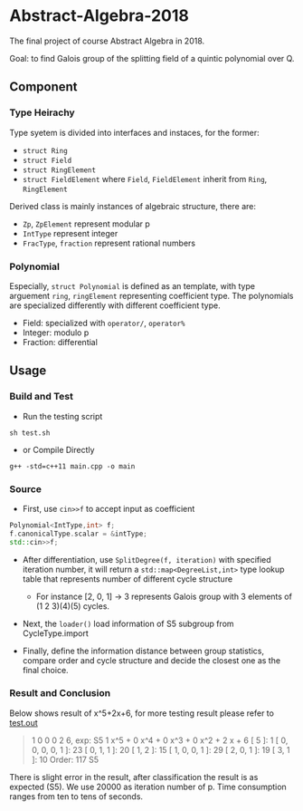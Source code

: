 # Abstract-Algebra-2018
The final project of course Abstract Algebra in 2018.

Goal: to find Galois group of the splitting field of a quintic polynomial over Q.

## Component

### Type Heirachy
Type syetem is divided into interfaces and instaces, for the former:
- `struct Ring`
- `struct Field`
- `struct RingElement`
- `struct FieldElement`
where `Field`, `FieldElement` inherit from `Ring`, `RingElement`

Derived class is mainly instances of algebraic structure, there are:
- `Zp`, `ZpElement` represent modular p
- `IntType` represent integer
- `FracType`, `fraction` represent rational numbers
### Polynomial
Especially, `struct Polynomial` is defined as an template, with type arguement `ring`, `ringElement` representing coefficient type. The polynomials are specialized differently with different coefficient type.
- Field: specialized with `operator/`, `operator%`
- Integer: modulo p
- Fraction: differential

## Usage
### Build and Test
- Run the testing script
```shell
sh test.sh
```
- or Compile Directly
```shell
g++ -std=c++11 main.cpp -o main
```

### Source
- First, use `cin>>f` to accept input as coefficient
```c++
Polynomial<IntType,int> f;
f.canonicalType.scalar = &intType;
std::cin>>f;
```
- After differentiation, use `SplitDegree(f, iteration)` with specified iteration number, it will return a `std::map<DegreeList,int>` type lookup table that represents number of different cycle structure
    - For instance [2, 0, 1] -> 3 represents Galois group with 3 elements of (1 2 3)(4)(5) cycles.

- Next, the `loader()` load information of S5 subgroup from CycleType.import
- Finally, define the information distance between group statistics, compare order and cycle structure and decide the closest one as the final choice.

### Result and Conclusion
Below shows result of x^5+2x+6, for more testing result please refer to [test.out](https://github.com/asd00012334/Abstract-Algebra-2018/blob/master/test.out)
> 1 0 0 0 2 6, exp: S5
1 x^5 + 0 x^4 + 0 x^3 + 0 x^2 + 2 x + 6
[ 5 ]: 1
[ 0, 0, 0, 0, 1 ]: 23
[ 0, 1, 1 ]: 20
[ 1, 2 ]: 15
[ 1, 0, 0, 1 ]: 29
[ 2, 0, 1 ]: 19
[ 3, 1 ]: 10
Order: 117
S5

There is slight error in the result, after classification the result is as expected (S5). We use 20000 as iteration number of p. Time consumption ranges from ten to tens of seconds.
